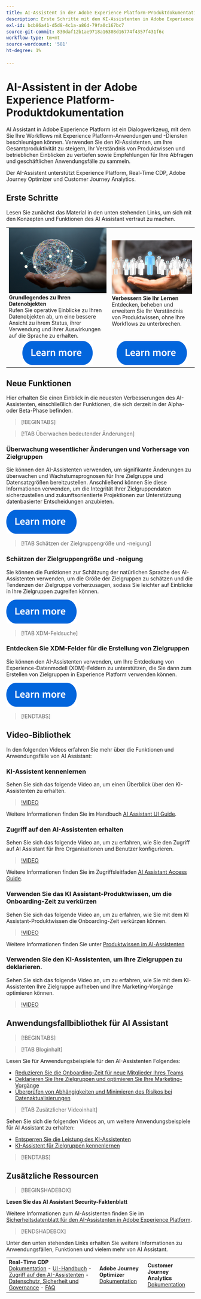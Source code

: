 ```yaml
---
title: AI-Assistent in der Adobe Experience Platform-Produktdokumentation
description: Erste Schritte mit dem KI-Assistenten in Adobe Experience Platform.
exl-id: bcb86a41-d5d8-4c1a-a86d-79fa0c167bc7
source-git-commit: 830daf12b1ae9718a16308d16774f4357f431f6c
workflow-type: tm+mt
source-wordcount: '581'
ht-degree: 1%

---
```


# AI-Assistent in der Adobe Experience Platform-Produktdokumentation

AI Assistant in Adobe Experience Platform ist ein Dialogwerkzeug, mit dem Sie Ihre Workflows mit Experience Platform-Anwendungen und -Diensten beschleunigen können. Verwenden Sie den KI-Assistenten, um Ihre Gesamtproduktivität zu steigern, Ihr Verständnis von Produktwissen und betrieblichen Einblicken zu vertiefen sowie Empfehlungen für Ihre Abfragen und geschäftlichen Anwendungsfälle zu sammeln.

Der AI-Assistent unterstützt Experience Platform, Real-Time CDP, Adobe Journey Optimizer und Customer Journey Analytics.

## Erste Schritte

Lesen Sie zunächst das Material in den unten stehenden Links, um sich mit den Konzepten und Funktionen des AI Assistant vertraut zu machen.

<table style="table-layout:fixed">
  <tr style="border: 0;">
    <td>
    <a href="./home.md#operational-insights"><img src="./assets/landing/ai-get-started.png" style="width:" 100%;max-height: 100%"></a>
    <div><strong>Grundlegendes zu Ihren Datenobjekten</strong><br/>Rufen Sie operative Einblicke zu Ihren Datenobjekten ab, um eine bessere Ansicht zu ihrem Status, ihrer Verwendung und ihrer Auswirkungen auf die Sprache zu erhalten.</div>
    </td>
    <td>
    <a href="./home.md#product-knowledge"><img src="./assets/landing/ai-audience.png" style="width:" 100%;max-height: 100%"></a>
    <div><strong>Verbessern Sie Ihr Lernen</strong><br/>Entdecken, beheben und erweitern Sie Ihr Verständnis von Produktwissen, ohne Ihre Workflows zu unterbrechen.</div>
    </td>
  </tr>
  <tr style="border: 0;">
    <td align="center"><a href="./home.md"><img src="../rtcdp/assets/do-not-localize/learn-more-button.svg"></a></td>
    <td align="center"><a href="./home.md#product-knowledge"><img src="../rtcdp/assets/do-not-localize/learn-more-button.svg"></a></td>
    </tr>
</table>


## Neue Funktionen

Hier erhalten Sie einen Einblick in die neuesten Verbesserungen des AI-Assistenten, einschließlich der Funktionen, die sich derzeit in der Alpha- oder Beta-Phase befinden.

>[!BEGINTABS]

>[!TAB Überwachen bedeutender Änderungen]

### Überwachung wesentlicher Änderungen und Vorhersage von Zielgruppen

Sie können den AI-Assistenten verwenden, um signifikante Änderungen zu überwachen und Wachstumsprognosen für Ihre Zielgruppe und Datensatzgrößen bereitzustellen. Anschließend können Sie diese Informationen verwenden, um die Integrität Ihrer Zielgruppendaten sicherzustellen und zukunftsorientierte Projektionen zur Unterstützung datenbasierter Entscheidungen anzubieten.

[![Bild](../rtcdp/assets/do-not-localize/learn-more-button.svg)](./new-features/audience-forecasting.md)

>[!TAB Schätzen der Zielgruppengröße und -neigung]

### Schätzen der Zielgruppengröße und -neigung

Sie können die Funktionen zur Schätzung der natürlichen Sprache des AI-Assistenten verwenden, um die Größe der Zielgruppen zu schätzen und die Tendenzen der Zielgruppe vorherzusagen, sodass Sie leichter auf Einblicke in Ihre Zielgruppen zugreifen können.

[![Bild](../rtcdp/assets/do-not-localize/learn-more-button.svg)](./new-features/natural-language.md)

>[!TAB XDM-Feldsuche]

### Entdecken Sie XDM-Felder für die Erstellung von Zielgruppen

Sie können den AI-Assistenten verwenden, um Ihre Entdeckung von Experience-Datenmodell (XDM)-Feldern zu unterstützen, die Sie dann zum Erstellen von Zielgruppen in Experience Platform verwenden können.

[![Bild](../rtcdp/assets/do-not-localize/learn-more-button.svg)](./new-features/xdm-field-discovery.md)

>[!ENDTABS]

## Video-Bibliothek

In den folgenden Videos erfahren Sie mehr über die Funktionen und Anwendungsfälle von AI Assistant:

### KI-Assistent kennenlernen

Sehen Sie sich das folgende Video an, um einen Überblick über den KI-Assistenten zu erhalten.

>[!VIDEO](https://video.tv.adobe.com/v/3429845?learn=on)

Weitere Informationen finden Sie im Handbuch [AI Assistant UI Guide](ui-guide.md).

### Zugriff auf den AI-Assistenten erhalten

Sehen Sie sich das folgende Video an, um zu erfahren, wie Sie den Zugriff auf AI Assistant für Ihre Organisationen und Benutzer konfigurieren.

>[!VIDEO](https://video.tv.adobe.com/v/3436470/?learn=on)

Weitere Informationen finden Sie im Zugriffsleitfaden [AI Assistant Access Guide](access.md).

### Verwenden Sie das KI Assistant-Produktwissen, um die Onboarding-Zeit zu verkürzen

Sehen Sie sich das folgende Video an, um zu erfahren, wie Sie mit dem KI Assistant-Produktwissen die Onboarding-Zeit verkürzen können.

>[!VIDEO](https://video.tv.adobe.com/v/3438032/?learn=on)

Weitere Informationen finden Sie unter [Produktwissen im AI-Assistenten](home.md#product-knowledge)

### Verwenden Sie den KI-Assistenten, um Ihre Zielgruppen zu deklarieren.

Sehen Sie sich das folgende Video an, um zu erfahren, wie Sie mit dem KI-Assistenten Ihre Zielgruppe aufheben und Ihre Marketing-Vorgänge optimieren können.

>[!VIDEO](https://video.tv.adobe.com/v/3435532?learn=on)

## Anwendungsfallbibliothek für AI Assistant

>[!BEGINTABS]

>[!TAB Bloginhalt]

Lesen Sie für Anwendungsbeispiele für den AI-Assistenten Folgendes:

* [Reduzieren Sie die Onboarding-Zeit für neue Mitglieder Ihres Teams](https://experienceleaguecommunities.adobe.com/t5/adobe-experience-platform-blogs/onboard-new-team-members-in-less-than-half-the-time-with-ai/ba-p/706153)
* [Deklarieren Sie Ihre Zielgruppen und optimieren Sie Ihre Marketing-Vorgänge](https://experienceleaguecommunities.adobe.com/t5/adobe-experience-platform-blogs/ai-assistant-helps-optimize-marketing-operations-by-de/ba-p/696002)
* [Überprüfen von Abhängigkeiten und Minimieren des Risikos bei Datenaktualisierungen](https://experienceleaguecommunities.adobe.com/t5/adobe-experience-platform-blogs/ai-assistant-minimizes-risk-during-data-updates-by-checking/ba-p/713364)

>[!TAB Zusätzlicher Videoinhalt]

Sehen Sie sich die folgenden Videos an, um weitere Anwendungsbeispiele für AI Assistant zu erhalten:

* [Entsperren Sie die Leistung des KI-Assistenten](https://www.youtube.com/watch?v=J48CNmcV7wc)
* [KI-Assistent für Zielgruppen kennenlernen](https://www.youtube.com/live/DYsyii7ldck)

>[!ENDTABS]

## Zusätzliche Ressourcen

>[!BEGINSHADEBOX]

**Lesen Sie das AI Assistant Security-Faktenblatt**

Weitere Informationen zum AI-Assistenten finden Sie im [Sicherheitsdatenblatt für den AI-Assistenten in Adobe Experience Platform](https://www.adobe.com/content/dam/cc/en/trust-center/ungated/whitepapers/experience-cloud/adobe-ai-assistant-in-aep-security-fact-sheet.pdf).

>[!ENDSHADEBOX]

Unter den unten stehenden Links erhalten Sie weitere Informationen zu Anwendungsfällen, Funktionen und vielem mehr von AI Assistant.

<table style="table-layout:fixed"><tr style="border: 0;">
<td><strong>Real-Time CDP</strong><br/>
<a href="./home.md" target="_blank">Dokumentation</a> - <a href="./ui-guide.md" target="_blank">UI-Handbuch</a> - <a href="./access.md" target="_blank">Zugriff auf den AI-Assistenten</a> - <a href="./privacy.md" target="_blank">Datenschutz, Sicherheit und Governance</a> - <a href="./faq.md" target="_blank">FAQ</a>
</td>
<td><strong>Adobe Journey Optimizer</strong><br/>
<a href="https://experienceleague.adobe.com/en/docs/journey-optimizer/using/get-started/ai-assistant" target="_blank">Dokumentation</a>
</td>
<td><strong>Customer Journey Analytics</strong><br/>
<a href="https://experienceleague.adobe.com/en/docs/analytics-platform/using/ai-assistant" target="_blank">Dokumentation</a>
</td>
</tr></table>
